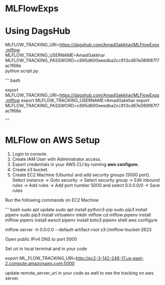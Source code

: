 # MLFlowExps



# Using DagsHub

MLFLOW_TRACKING_URI=https://dagshub.com/AmadGakkhar/MLFlowExps.mlflow \
MLFLOW_TRACKING_USERNAME=AmadGakkhar \
MLFLOW_TRACKING_PASSWORD=c895d600eeedba2cc913cd87e089f87f7ac1f68e \
python script.py


''' bash

export MLFLOW_TRACKING_URI=https://dagshub.com/AmadGakkhar/MLFlowExps.mlflow
export MLFLOW_TRACKING_USERNAME=AmadGakkhar
export MLFLOW_TRACKING_PASSWORD=c895d600eeedba2cc913cd87e089f87f7ac1f68e

'''

# MLFlow on AWS Setup

1. Login to console.
2. Create IAM User with Administrator access.
3. Export credentials in your AWS CLI by running **aws configure.**
4. Create s3 bucket.
5. Create EC2 Machine (Ubuntu) and add security groups (5000 port).
    Select instance -> Goto security -> Select security group -> Edit inbound rules -> Add rules -> Add port number 5000 and select 0.0.0.0/0 -> Save rules

Run the following commands on EC2 Machine

''' bash
sudo apt update
sudo apt install python3-pip
sudo pip3 install pipenv
sudo pip3 install virtualenv
mkdir mlflow
cd mlflow
pipenv install mlflow
pipenv install awscli
pipenv install boto3
pipenv shell
aws configure

mlflow server -h 0.0.0.0 --default-artifact-root s3://mlflow-bucket-2623

Open public IPv4 DNS to port 5000

Set uri in local terminal and in your code

export ML_FLOW_TRACKING_URI=http://ec2-3-142-248-17.us-east-2.compute.amazonaws.com:5000

update remote_server_uri in your code as well to see the tracking on aws server.